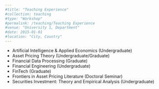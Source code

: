 ```yaml
---
#title: "Teaching Experience"
#collection: teaching
#type: "Workshop"
#permalink: /teaching/Teaching Experience
#venue: "University 1, Department"
#date: 2015-01-01
#location: "City, Country"
---
```


- Artificial Intelligence & Applied Economics (Undergraduate)
- Asset Pricing Theory (Undergraduate/Graduate)
- Financial Data Processing (Graduate)
- Financial Engineering (Undergraduate)
- FinTech (Graduate)
- Frontiers in Asset Pricing Literature (Doctoral Seminar)
- Securities Investment: Theory and Empirical Analysis (Undergraduate)


